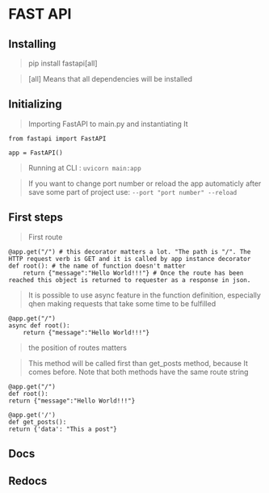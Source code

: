 # FAST API

## Installing

> pip install fastapi[all]

> [all] Means that all dependencies will be installed

## Initializing

> Importing FastAPI to main.py and instantiating It

    from fastapi import FastAPI

    app = FastAPI()

> Running at CLI : `uvicorn main:app`

> If you want to change port number or reload the app automaticly after save some part of project use: `--port "port number" --reload`

## First steps

> First route

    @app.get("/") # this decorator matters a lot. "The path is "/". The HTTP request verb is GET and it is called by app instance decorator
    def root(): # the name of function doesn't matter
        return {"message":"Hello World!!!"} # Once the route has been reached this object is returned to requester as a response in json.

> It is possible to use async feature in the function definition, especially qhen making requests that take some time to be fulfilled

    @app.get("/")
    async def root():
        return {"message":"Hello World!!!"}

> the position of routes matters

> This method will be called first than get_posts method, because It comes before. Note that both methods have the same route string

    @app.get("/")
    def root():
    return {"message":"Hello World!!!"}

    @app.get('/')
    def get_posts():
    return {'data': "This a post"}

## Docs

## Redocs
